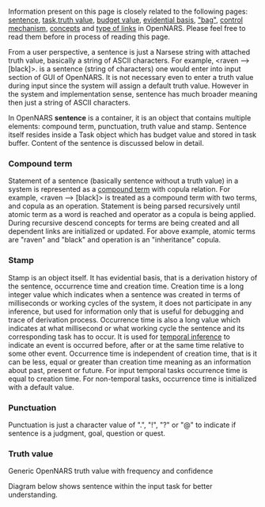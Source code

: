 Information present on this page is closely related to the following pages: [sentence](https://github.com/opennars/opennars/wiki/Sentence:-types,-format), [task](https://github.com/opennars/opennars/wiki/Tasks-Management-in-OpenNARS),[truth value](https://github.com/opennars/opennars/wiki/Truth-Value:-Definition-and-Examples), [budget value](https://github.com/opennars/opennars/wiki/Budget-Value), [evidential basis](https://github.com/opennars/opennars/wiki/Data-structure-for-evidential-basis,-beliefs-and-goals), ["bag"](https://github.com/opennars/opennars/wiki/System-Memory-(bag,-overall-structure)), [control mechanism](https://github.com/opennars/opennars/wiki/Working-Cycle), [concepts](https://github.com/opennars/opennars/wiki/Concept-Object:-Content-and-Attributes) and [type of links](https://github.com/opennars/opennars/wiki/Types-of-Links:-task-and-term-links) in OpenNARS. Please feel free to read them before in process of reading this page.

From a user perspective, a sentence is just a Narsese string with attached truth value, basically a string of ASCII characters. For example, <raven --> [black]>. is a sentence (string of characters) one would enter into input section of GUI of OpenNARS. It is not necessary even to enter a truth value during input since the system will assign a default truth value. However in the system and implementation sense, sentence has much broader meaning then just a string of ASCII characters.  

In OpenNARS **sentence** is a container, it is an object that contains multiple elements: compound term, punctuation, truth value and stamp. Sentence itself resides inside a Task object which has budget value and stored in task buffer. Content of the sentence is discussed below in detail.

### Compound term
Statement of a sentence (basically sentence without a truth value) in a system is represented as a [compound term](https://github.com/opennars/opennars/wiki/Term:-types,-format) with copula relation. For example, <raven --> [black]> is treated as a compound term with two terms, and copula as an operation. Statement is being parsed recursively until atomic term as a word is reached and operator as a copula is being applied. During recursive descend concepts for terms are being created and all dependent links are initialized or updated. For above example, atomic terms are "raven" and "black" and operation is an "inheritance" copula.

### Stamp
Stamp is an object itself. It has evidential basis, that is a derivation history of the sentence, occurrence time and creation time. Creation time is a long integer value which indicates when a sentence was created in terms of milliseconds or working cycles of the system, it does not participate in any inference, but used for information only that is useful for debugging and trace of derivation process. Occurrence time is also a long value which indicates at what millisecond or what working cycle the sentence and its corresponding task has to occur. It is used for [temporal inference](https://github.com/opennars/opennars/wiki/Temporal-Inference) to indicate an event is occurred before, after or at the same time relative to some other event. Occurrence time is independent of creation time, that is it can be less, equal or greater than creation time meaning as an information about past, present or future. For input temporal tasks occurrence time is equal to creation time. For non-temporal tasks, occurrence time is initialized with a default value.     

### Punctuation
Punctuation is just a character value of ".", "!", "?" or "@" to indicate if sentence is a judgment, goal, question or quest.

### Truth value
Generic OpenNARS truth value with frequency and confidence

Diagram below shows sentence within the input task for better understanding.

